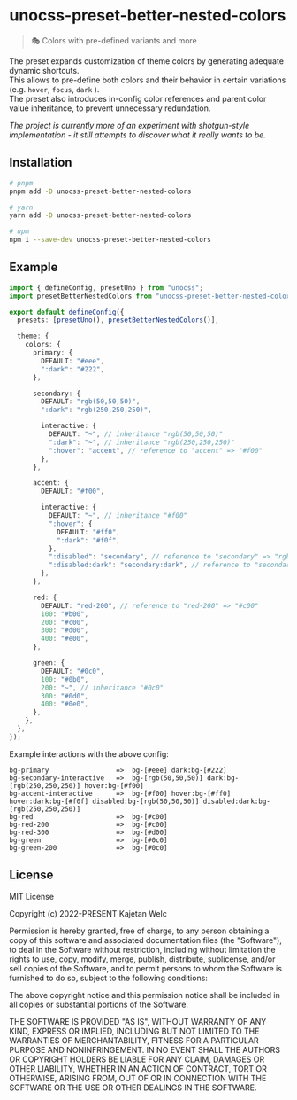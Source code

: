 # unocss-preset-better-nested-colors

> 🎭 Colors with pre-defined variants and more

The preset expands customization of theme colors by generating adequate dynamic shortcuts.\
This allows to pre-define both colors and their behavior in certain variations (e.g. `hover`, `focus`, `dark` ).\
The preset also introduces in-config color references and parent color value inheritance, to prevent unnecessary redundation.

_The project is currently more of an experiment with shotgun-style implementation - it still attempts to discover what it really wants to be._

## Installation

```bash
# pnpm
pnpm add -D unocss-preset-better-nested-colors

# yarn
yarn add -D unocss-preset-better-nested-colors

# npm
npm i --save-dev unocss-preset-better-nested-colors
```

## Example

```typescript
import { defineConfig, presetUno } from "unocss";
import presetBetterNestedColors from "unocss-preset-better-nested-colors";

export default defineConfig({
  presets: [presetUno(), presetBetterNestedColors()],

  theme: {
    colors: {
      primary: {
        DEFAULT: "#eee",
        ":dark": "#222",
      },

      secondary: {
        DEFAULT: "rgb(50,50,50)",
        ":dark": "rgb(250,250,250)",

        interactive: {
          DEFAULT: "~", // inheritance "rgb(50,50,50)"
          ":dark": "~", // inheritance "rgb(250,250,250)"
          ":hover": "accent", // reference to "accent" => "#f00"
        },
      },

      accent: {
        DEFAULT: "#f00",

        interactive: {
          DEFAULT: "~", // inheritance "#f00"
          ":hover": {
            DEFAULT: "#ff0",
            ":dark": "#f0f",
          },
          ":disabled": "secondary", // reference to "secondary" => "rgb(50,50,50)"
          ":disabled:dark": "secondary:dark", // reference to "secondary" with "dark" variant => "rgb(250,250,250)"
        },
      },

      red: {
        DEFAULT: "red-200", // reference to "red-200" => "#c00"
        100: "#b00",
        200: "#c00",
        300: "#d00",
        400: "#e00",
      },

      green: {
        DEFAULT: "#0c0",
        100: "#0b0",
        200: "~", // inheritance "#0c0"
        300: "#0d0",
        400: "#0e0",
      },
    },
  },
});
```

Example interactions with the above config:

```
bg-primary                 =>  bg-[#eee] dark:bg-[#222]
bg-secondary-interactive   =>  bg-[rgb(50,50,50)] dark:bg-[rgb(250,250,250)] hover:bg-[#f00]
bg-accent-interactive      =>  bg-[#f00] hover:bg-[#ff0] hover:dark:bg-[#f0f] disabled:bg-[rgb(50,50,50)] disabled:dark:bg-[rgb(250,250,250)]
bg-red                     =>  bg-[#c00]
bg-red-200                 =>  bg-[#c00]
bg-red-300                 =>  bg-[#d00]
bg-green                   =>  bg-[#0c0]
bg-green-200               =>  bg-[#0c0]
```

## License

MIT License

Copyright (c) 2022-PRESENT Kajetan Welc

Permission is hereby granted, free of charge, to any person obtaining a copy of
this software and associated documentation files (the "Software"), to deal in
the Software without restriction, including without limitation the rights to
use, copy, modify, merge, publish, distribute, sublicense, and/or sell copies of
the Software, and to permit persons to whom the Software is furnished to do so,
subject to the following conditions:

The above copyright notice and this permission notice shall be included in all
copies or substantial portions of the Software.

THE SOFTWARE IS PROVIDED "AS IS", WITHOUT WARRANTY OF ANY KIND, EXPRESS OR
IMPLIED, INCLUDING BUT NOT LIMITED TO THE WARRANTIES OF MERCHANTABILITY, FITNESS
FOR A PARTICULAR PURPOSE AND NONINFRINGEMENT. IN NO EVENT SHALL THE AUTHORS OR
COPYRIGHT HOLDERS BE LIABLE FOR ANY CLAIM, DAMAGES OR OTHER LIABILITY, WHETHER
IN AN ACTION OF CONTRACT, TORT OR OTHERWISE, ARISING FROM, OUT OF OR IN
CONNECTION WITH THE SOFTWARE OR THE USE OR OTHER DEALINGS IN THE SOFTWARE.
